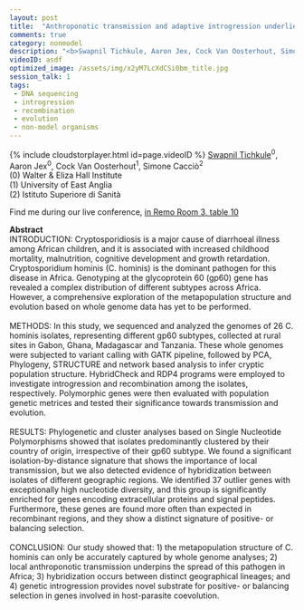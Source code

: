 ```yaml
---
layout: post
title:  "Anthroponotic transmission and adaptive introgression underlies cryptic population structure of Cryptosporidium hominis in Africa "
comments: true
category: nonmodel
description: "<b>Swapnil Tichkule, Aaron Jex, Cock Van Oosterhout, Simone Cacciò</b><br/>INTRODUCTION: Cryptosporidiosis is a major cause o..."
videoID: asdf
optimized_image: /assets/img/x2yM7LcXdCSi0bm_title.jpg
session_talk: 1
tags:
 - DNA sequencing
 - introgression
 - recombination
 - evolution
 - non-model organisms
---
```

{% include cloudstorplayer.html id=page.videoID %}
<u>Swapnil Tichkule</u><sup>0</sup>, Aaron Jex<sup>0</sup>, Cock Van Oosterhout<sup>1</sup>, Simone Cacciò<sup>2</sup><br/>
\(0\) Walter &amp; Eliza Hall Institute<br/>
\(1\) University of East Anglia<br/>
\(2\) Istituto Superiore di Sanità

Find me during our live conference, [in Remo Room 3, table 10](https://remo.co)

<b>Abstract</b><br/>
INTRODUCTION: Cryptosporidiosis is a major cause of diarrhoeal illness among African children, and it is associated with increased childhood mortality, malnutrition, cognitive development and growth retardation. Cryptosporidium hominis \(C. hominis\) is the dominant pathogen for this disease in Africa. Genotyping at the glycoprotein 60 \(gp60\) gene has revealed a complex distribution of different subtypes across Africa. However, a comprehensive exploration of the metapopulation structure and evolution based on whole genome data has yet to be performed. <br/><br/>METHODS: In this study, we sequenced and analyzed the genomes of 26 C. hominis isolates, representing different gp60 subtypes, collected at rural sites in Gabon, Ghana, Madagascar and Tanzania. These whole genomes were subjected to variant calling with GATK pipeline, followed by PCA, Phylogeny, STRUCTURE and network based analysis to infer cryptic population structure. HybridCheck and RDP4 programs were employed to investigate introgression and recombination among the isolates, respectively. Polymorphic genes were then evaluated with population genetic metrices and tested their significance towards transmission and evolution. <br/><br/>RESULTS: Phylogenetic and cluster analyses based on Single Nucleotide Polymorphisms showed that isolates predominantly clustered by their country of origin, irrespective of their gp60 subtype. We found a significant isolation-by-distance signature that shows the importance of local transmission, but we also detected evidence of hybridization between isolates of different geographic regions. We identified 37 outlier genes with exceptionally high nucleotide diversity, and this group is significantly enriched for genes encoding extracellular proteins and signal peptides. Furthermore, these genes are found more often than expected in recombinant regions, and they show a distinct signature of positive- or balancing selection.<br/><br/>CONCLUSION: Our study showed that: 1\) the metapopulation structure of C. hominis can only be accurately captured by whole genome analyses; 2\) local anthroponotic transmission underpins the spread of this pathogen in Africa; 3\) hybridization occurs between distinct geographical lineages; and 4\) genetic introgression provides novel substrate for positive- or balancing selection in genes involved in host-parasite coevolution.<br/>

